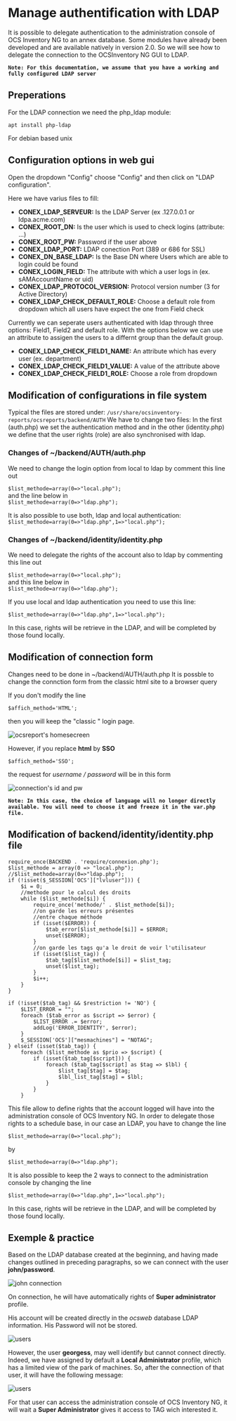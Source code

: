 # Manage authentification with LDAP

It is possible to delegate authentication to the administration console of OCS Inventory NG to an annex
database. Some modules have already been developed and are available natively in version 2.0. So we will
see how to delegate the connection to the OCSInventory NG GUI to LDAP.

**`Note: For this documentation, we assume that you have a working and fully configured LDAP server`**

## Preperations
For the LDAP connection we need the php_ldap module:
```
apt install php-ldap
```
For debian based unix

## Configuration options in web gui
Open the dropdown "Config" choose "Config" and then click on "LDAP configuration".

Here we have varius files to fill:
+ **CONEX_LDAP_SERVEUR:** Is the LDAP Server (ex .127.0.0.1 or ldpa.acme.com)
+ **CONEX_ROOT_DN:** Is the user which is used to check logins (attribute: ...)
+ **CONEX_ROOT_PW:** Password if the user above
+ **CONEX_LDAP_PORT:** LDAP conection Port (389 or 686 for SSL)
+ **CONEX_DN_BASE_LDAP:** Is the Base DN where Users which are able to login could be found
+ **CONEX_LOGIN_FIELD:** The attribute with which a user logs in (ex. sAMAccountName or uid)
+ **CONEX_LDAP_PROTOCOL_VERSION:** Protocol version number (3 for Active Directory)
+ **CONEX_LDAP_CHECK_DEFAULT_ROLE:** Choose a default role from dropdown which all users have expect the one from Field check

Currently we can seperate users authenticated with ldap through three options: Field1, Field2 and default role. With the options below we can use an attribute to assigen the users to a differnt group than the default group.
+ **CONEX_LDAP_CHECK_FIELD1_NAME:** An attribute which has every user (ex. department)
+ **CONEX_LDAP_CHECK_FIELD1_VALUE:** A value of the attribute above
+ **CONEX_LDAP_CHECK_FIELD1_ROLE:** Choose a role from dropdown


## Modification of configurations in file system
Typical the files are stored under: ```/usr/share/ocsinventory-reports/ocsreports/backend/AUTH```
We have to change two files: In the first (auth.php) we set the authentication method and in the other (identity.php) we define that the user rights (role) are also synchronised with ldap.

### Changes of ~/backend/AUTH/auth.php
We need to change the login option from local to ldap by comment this line out

`$list_methode=array(0=>"local.php");`       
and the line below in        
`$list_methode=array(0=>"ldap.php");`      

It is also possible to use both, ldap and local authentication:                
`$list_methode=array(0=>"ldap.php",1=>"local.php");`    

### Changes of ~/backend/identity/identity.php
We need to delegate the rights of the account also to ldap by commenting this line out

`$list_methode=array(0=>"local.php");`      
and this line below in      
`$list_methode=array(0=>"ldap.php");`     

If you use local and ldap authentication you need to use this line:

`$list_methode=array(0=>"ldap.php",1=>"local.php");`

In this case, rights will be retrieve in the LDAP, and will be completed by those found locally.


## Modification of connection form
Changes need to be done in ~/backend/AUTH/auth.php
It is possble to change the connction form from the classic html site to a browser query

If you don't modify the line

    $affich_method='HTML';

then you will keep the "classic " login page.

![ocsreport's homesecreen](../../img/server/reports/login_page_1.png)

However, if you replace **html** by **SSO**

    $affich_method='SSO';

the request for _username / password_ will be in this form

![connection's id and pw](../../img/server/reports/ldap_6.jpg)

**`Note: In this case, the choice of language will no longer directly available.
You will need to choose it and freeze it in the var.php file.`**

## Modification of backend/identity/identity.php file

    require_once(BACKEND . 'require/connexion.php');
    $list_methode = array(0 => "local.php");
    //$list_methode=array(0=>"ldap.php");
    if (!isset($_SESSION['OCS']["lvluser"])) {
        $i = 0;
        //methode pour le calcul des droits
        while ($list_methode[$i]) {
            require_once('methode/' . $list_methode[$i]);
            //on garde les erreurs présentes
            //entre chaque méthode
            if (isset($ERROR)) {
                $tab_error[$list_methode[$i]] = $ERROR;
                unset($ERROR);
            }
            //on garde les tags qu'a le droit de voir l'utilisateur
            if (isset($list_tag)) {
                $tab_tag[$list_methode[$i]] = $list_tag;
                unset($list_tag);
            }
            $i++;
        }
    }

    if (!isset($tab_tag) && $restriction != 'NO') {
        $LIST_ERROR = "";
        foreach ($tab_error as $script => $error) {
            $LIST_ERROR .= $error;
            addLog('ERROR_IDENTITY', $error);
        }
        $_SESSION['OCS']["mesmachines"] = "NOTAG";
    } elseif (isset($tab_tag)) {
        foreach ($list_methode as $prio => $script) {
            if (isset($tab_tag[$script])) {
                foreach ($tab_tag[$script] as $tag => $lbl) {
                    $list_tag[$tag] = $tag;
                    $lbl_list_tag[$tag] = $lbl;
                }
            }
        }

This file allow to define rights that the account logged will have into the administration console of
OCS Inventory NG. In order to delegate those rights to a schedule base, in our case an LDAP,
you have to change the line

    $list_methode=array(0=>"local.php");

by

    $list_methode=array(0=>"ldap.php");

It is also possible to keep the 2 ways to connect to the administration console by changing the line

    $list_methode=array(0=>"ldap.php",1=>"local.php");

In this case, rights will be retrieve in the LDAP, and will be completed by those found locally.

## Exemple & practice

Based on the LDAP database created at the beginning, and having made changes outlined in
preceding paragraphs, so we can connect with the user **john/password**.

![john connection](../../img/server/reports/login_page_2.png)

On connection, he will have automatically rights of **Super administrator** profile.

His account will be created directly in the _ocsweb_ database LDAP information. His Password will
not be stored.

![users](../../img/server/reports/ldap_9.png)

However, the user **georgess**, may well identify but cannot connect directly. Indeed, we have assigned by
default a **Local Administrator** profile, which has a limited view of the park of machines.
So, after the connection of that user, it will have the following message:

![users](../../img/server/reports/ldap_9.png)

For that user can access the administration console of OCS Inventory NG, it will wait a
**Super Administrator** gives it access to TAG wich interested it.
